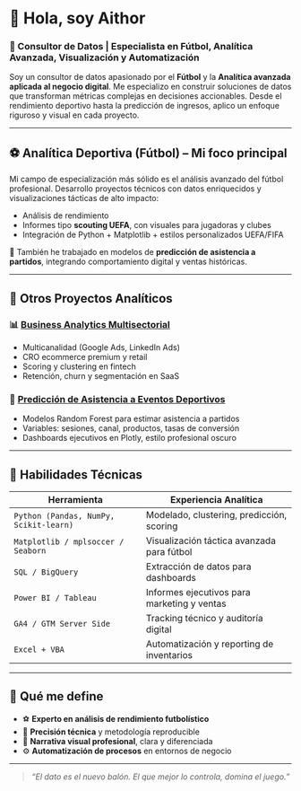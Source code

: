 # 👋 Hola, soy Aithor

### 🎯 Consultor de Datos | Especialista en Fútbol, Analítica Avanzada, Visualización y Automatización

Soy un consultor de datos apasionado por el **Fútbol** y la **Analítica avanzada aplicada al negocio digital**. 
Me especializo en construir soluciones de datos que transforman métricas complejas en decisiones accionables. 
Desde el rendimiento deportivo hasta la predicción de ingresos, aplico un enfoque riguroso y visual en cada proyecto.

---

## ⚽ Analítica Deportiva (Fútbol) – Mi foco principal

Mi campo de especialización más sólido es el análisis avanzado del fútbol profesional. 
Desarrollo proyectos técnicos con datos enriquecidos y visualizaciones tácticas de alto impacto:

- Análisis de rendimiento
- Informes tipo **scouting UEFA**, con visuales para jugadoras y clubes
- Integración de Python + Matplotlib + estilos personalizados UEFA/FIFA

🧠 También he trabajado en modelos de **predicción de asistencia a partidos**, integrando comportamiento digital y ventas históricas.

---

## 🧠 Otros Proyectos Analíticos

### 📊 [Business Analytics Multisectorial](https://github.com/tu-usuario/business-analytics)

- Multicanalidad (Google Ads, LinkedIn Ads)
- CRO ecommerce premium y retail
- Scoring y clustering en fintech
- Retención, churn y segmentación en SaaS

### 🧠 [Predicción de Asistencia a Eventos Deportivos](https://github.com/tu-usuario/attendance-prediction)

- Modelos Random Forest para estimar asistencia a partidos
- Variables: sesiones, canal, productos, tasas de conversión
- Dashboards ejecutivos en Plotly, estilo profesional oscuro

---

## 🔧 Habilidades Técnicas

| Herramienta        | Experiencia Analítica                            |
|--------------------|--------------------------------------------------|
| `Python (Pandas, NumPy, Scikit-learn)` | Modelado, clustering, predicción, scoring  |
| `Matplotlib / mplsoccer / Seaborn` | Visualización táctica avanzada para fútbol |
| `SQL / BigQuery`   | Extracción de datos para dashboards               |
| `Power BI / Tableau` | Informes ejecutivos para marketing y ventas    |
| `GA4 / GTM Server Side` | Tracking técnico y auditoría digital         |
| `Excel + VBA`      | Automatización y reporting de inventarios        |

---

## 📌 Qué me define

- ⚽ **Experto en análisis de rendimiento futbolístico**
- 🎯 **Precisión técnica** y metodología reproducible
- 🧠 **Narrativa visual profesional**, clara y diferenciada
- ⚙️ **Automatización de procesos** en entornos de negocio

---

> _“El dato es el nuevo balón. El que mejor lo controla, domina el juego.”_

